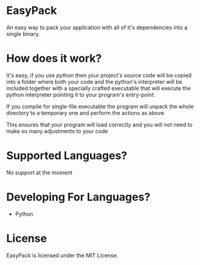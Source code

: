 
# EasyPack

An easy way to pack your application with all of it's dependencies into a single
binary.

# How does it work?

It's easy, if you use python then your project's source code will be copied into a folder
where both your code and the python's interpreter will be included together
with a specially crafted executable that will execute the python interpreter pointing
it to your program's entry-point.

If you compile for single-file executable the program will unpack the whole directory
to a temporary one and perform the actions as above

This ensures that your program will load correctly and you will not need to
make so many adjustments to your code

# Supported Languages?

No support at the moment

# Developing For Languages?

* Python

# License

EasyPack is licensed under the MIT License.
